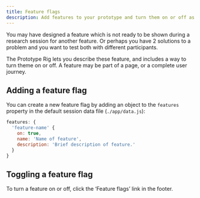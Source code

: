 ```yaml
---
title: Feature flags
description: Add features to your prototype and turn them on or off as needed.
---
```


You may have designed a feature which is not ready to be shown during a research session for another feature. Or perhaps you have 2 solutions to a problem and you want to test both with different participants.

The Prototype Rig lets you describe these feature, and includes a way to turn theme on or off. A feature may be part of a page, or a complete user journey.

## Adding a feature flag

You can create a new feature flag by adding an object to the `features` property in the default session data file (`./app/data.js`):

```js
features: {
  'feature-name' {
    on: true,
    name: 'Name of feature',
    description: 'Brief description of feature.'
  }
}
```

## Toggling a feature flag

To turn a feature on or off, click the ‘Feature flags’ link in the footer.
